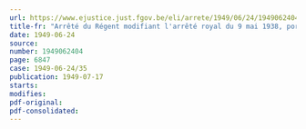 ```yaml
---
url: https://www.ejustice.just.fgov.be/eli/arrete/1949/06/24/1949062404/justel
title-fr: "Arrêté du Régent modifiant l'arrêté royal du 9 mai 1938, portant règlement organique de l'Oeuvre nationale des anciens combattants, déportés et prisonniers politiques de la guerre 1914-1918"
date: 1949-06-24
source:
number: 1949062404
page: 6847
case: 1949-06-24/35
publication: 1949-07-17
starts:
modifies:
pdf-original:
pdf-consolidated:
---
```


